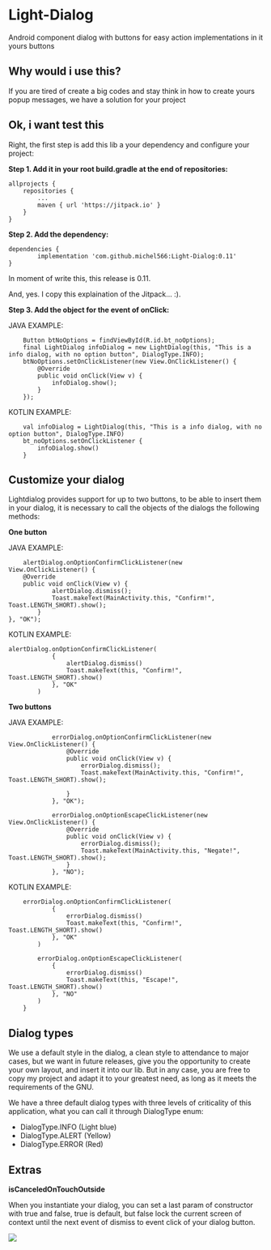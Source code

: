 # Light-Dialog
Android component dialog with buttons for easy action implementations in it yours buttons


<h2>Why would i use this?</h2>

If you are tired of create a big codes and stay think in how to create yours popup messages, we have a solution for your project


<h2>Ok, i want test this</h2>

Right, the first step is add this lib a your dependency and configure your project:



<b>Step 1. Add it in your root build.gradle at the end of repositories:</b>

	allprojects {
		repositories {
			...
			maven { url 'https://jitpack.io' }
		}
	}
  
<b>Step 2. Add the dependency:</b>

	dependencies {
	        implementation 'com.github.michel566:Light-Dialog:0.11'
	}
  

In moment of write this, this release is 0.11.

And, yes. I copy this explaination of the Jitpack... :).


<b>Step 3. Add the object for the event of onClick:</b>

JAVA EXAMPLE:

        Button btNoOptions = findViewById(R.id.bt_noOptions);
        final LightDialog infoDialog = new LightDialog(this, "This is a info dialog, with no option button", DialogType.INFO);
        btNoOptions.setOnClickListener(new View.OnClickListener() {
            @Override
            public void onClick(View v) {
                infoDialog.show();
            }
        });
	

KOTLIN EXAMPLE:

        val infoDialog = LightDialog(this, "This is a info dialog, with no option button", DialogType.INFO)
        bt_noOptions.setOnClickListener {
            infoDialog.show()
        }

<h2>Customize your dialog</h2>

Lightdialog provides support for up to two buttons, to be able to insert them in your dialog, it is necessary to call the objects of the dialogs the following methods:


<b>One button</b>

JAVA EXAMPLE:

        alertDialog.onOptionConfirmClickListener(new View.OnClickListener() {
        @Override
        public void onClick(View v) {
	            alertDialog.dismiss();
        	    Toast.makeText(MainActivity.this, "Confirm!", Toast.LENGTH_SHORT).show();
        	}
	}, "OK");

KOTLIN EXAMPLE:

	alertDialog.onOptionConfirmClickListener(
                {
                    alertDialog.dismiss()
                    Toast.makeText(this, "Confirm!", Toast.LENGTH_SHORT).show()
                }, "OK"
            )

<b>Two buttons</b>

JAVA EXAMPLE:

                errorDialog.onOptionConfirmClickListener(new View.OnClickListener() {
                    @Override
                    public void onClick(View v) {
                        errorDialog.dismiss();
                        Toast.makeText(MainActivity.this, "Confirm!", Toast.LENGTH_SHORT).show();

                    }
                }, "OK");

                errorDialog.onOptionEscapeClickListener(new View.OnClickListener() {
                    @Override
                    public void onClick(View v) {
                        errorDialog.dismiss();
                        Toast.makeText(MainActivity.this, "Negate!", Toast.LENGTH_SHORT).show();
                    }
                }, "NO");

KOTLIN EXAMPLE:

	    errorDialog.onOptionConfirmClickListener(
                {
                    errorDialog.dismiss()
                    Toast.makeText(this, "Confirm!", Toast.LENGTH_SHORT).show()
                }, "OK"
            )

            errorDialog.onOptionEscapeClickListener(
                {
                    errorDialog.dismiss()
                    Toast.makeText(this, "Escape!", Toast.LENGTH_SHORT).show()
                }, "NO"
            )
        }


<h2>Dialog types</h2>

We use a default style in the dialog, a clean style to attendance to major cases, but we want in future releases, 
give you the opportunity to create your own layout, and insert it into our lib. But in any case, you are free to copy my project and adapt it to your greatest need, as long as it meets the requirements of the GNU.

We have a three default dialog types with three levels of criticality of this application, what you can call it through DialogType enum:

* DialogType.INFO (Light blue)
* DialogType.ALERT (Yellow)
* DialogType.ERROR (Red)


<h2>Extras</h2>

<b>isCanceledOnTouchOutside</b>

When you instantiate your dialog, you can set a last param of constructor with true and false, true is default, but false lock the current screen of context until the next event of dismiss to event click of your dialog button.

[![](https://jitpack.io/v/michel566/Light-Dialog.svg)](https://jitpack.io/#michel566/Light-Dialog)

